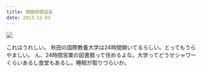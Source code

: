 ```yaml
---
title: 開館時間延長
date: 2013-12-03
---
```


![](https://photos.xar.sh/20463179684_a2111ab5e6_b.jpg)


これはうれしい。
秋田の国際教養大学は24時間開いてるらしい。とってもうらやましい。
ん、24時間営業の図書館って住めるよな。大学ってどうせシャワーくらいあるし食堂もあるし。睡眠が取りづらいか。
